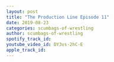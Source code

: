 ```yaml
---
layout: post
title: "The Production Line Episode 11"
date: 2019-08-23
categories: scumbags-of-wrestling
author: scumbags-of-wrestling
spotify_track_id: 
youtube_video_id: DY3vs-2hC-E
apple_track_id: 
---
```

